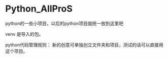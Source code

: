 # Python_AllProS
python的一些小项目，以后的python项目就统一放到这里吧

venv 是导入的包。

python代码管理规则： 新的创意可单独创立文件夹和项目，测试的话可以直接用这个项目。
